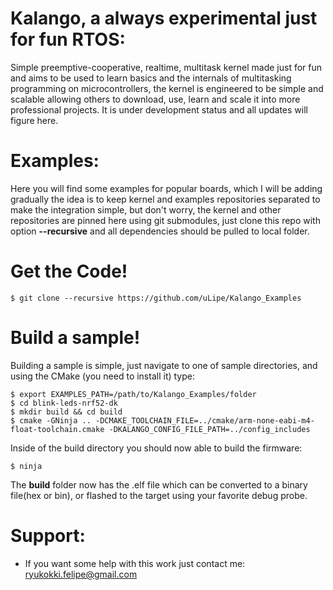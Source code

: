 # Kalango, a always experimental just for fun RTOS:
Simple preemptive-cooperative, realtime, multitask kernel made just for fun and aims to be used
to learn basics and the internals of multitasking programming on microcontrollers, the kernel
is engineered to be simple and scalable allowing others to download, use, learn and scale it
into more professional projects. It is under development status and all updates will
figure here.

# Examples:
Here you will find some examples for popular boards, which I will be adding gradually
the idea is to keep kernel and examples repositories separated to make the integration 
simple, but don't worry, the kernel and other repositories are pinned here using 
git submodules, just clone this repo with option <b>--recursive</b> and all dependencies
should be pulled to local folder. 

# Get the Code!
 ```
 $ git clone --recursive https://github.com/uLipe/Kalango_Examples
 ```

# Build a sample!
Building a sample is simple, just navigate to one of sample directories, and 
using the CMake (you need to install it) type:

```
$ export EXAMPLES_PATH=/path/to/Kalango_Examples/folder
$ cd blink-leds-nrf52-dk
$ mkdir build && cd build
$ cmake -GNinja .. -DCMAKE_TOOLCHAIN_FILE=../cmake/arm-none-eabi-m4-float-toolchain.cmake -DKALANGO_CONFIG_FILE_PATH=../config_includes
```
Inside of the build directory you should now able to build the firmware:

```
$ ninja
```
The <b>build</b> folder now has the .elf file which can be converted to a binary file(hex or bin), or flashed to the target using
your favorite debug probe.

# Support:
- If you want some help with this work just contact me: ryukokki.felipe@gmail.com

